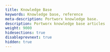 ```yaml
---
title: Knowledge Base
keywords: Knowledge base, reference
meta-description: Portworx knowledge base.
description: Portworx knowledge base articles
weight: 9000
hidesections: true
disableprevnext: true
hidden: true
---
```



